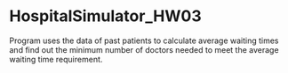 # HospitalSimulator_HW03
Program uses the data of past patients to calculate average waiting times and find out the minimum number of doctors needed to meet the average waiting time requirement.
